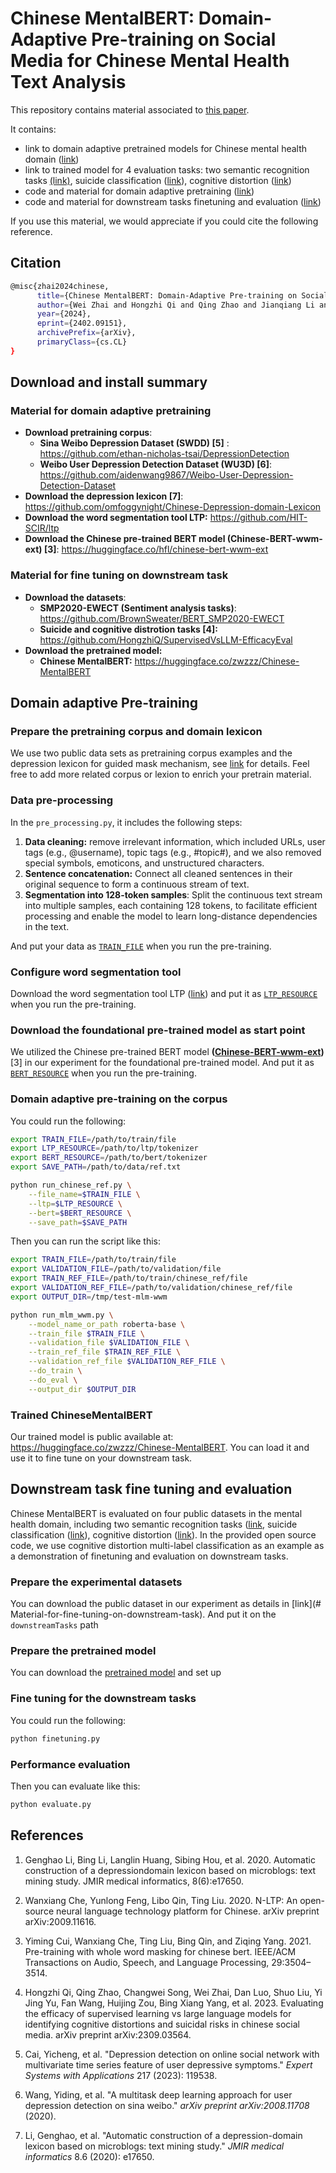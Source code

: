 <!---
Copyright 2020 The HuggingFace Team. All rights reserved.

Licensed under the Apache License, Version 2.0 (the "License");
you may not use this file except in compliance with the License.
You may obtain a copy of the License at

    http://www.apache.org/licenses/LICENSE-2.0

Unless required by applicable law or agreed to in writing, software
distributed under the License is distributed on an "AS IS" BASIS,
WITHOUT WARRANTIES OR CONDITIONS OF ANY KIND, either express or implied.
See the License for the specific language governing permissions and
limitations under the License.
-->

# Chinese MentalBERT: Domain-Adaptive Pre-training on Social Media for Chinese Mental Health Text Analysis

This repository contains material associated to [this paper](https://arxiv.org/pdf/2402.09151.pdf).

It contains:

* link to domain adaptive pretrained models for Chinese mental health domain ([link](#Trained-ChineseMentalBERT))
* link to trained model for 4 evaluation tasks: two semantic recognition tasks [(link)](<#>), suicide classification ([link](<#>)), cognitive distortion ([link](<#>))
* code and material for domain adaptive pretraining ([link](#Domain-adaptive-Pre-training))
* code and material for downstream tasks finetuning and evaluation ([link](#Downstream-task-fine-tuning-and-evaluation))

If you use this material, we would appreciate if you could cite the following reference.
## Citation

```bash
@misc{zhai2024chinese,
      title={Chinese MentalBERT: Domain-Adaptive Pre-training on Social Media for Chinese Mental Health Text Analysis}, 
      author={Wei Zhai and Hongzhi Qi and Qing Zhao and Jianqiang Li and Ziqi Wang and Han Wang and Bing Xiang Yang and Guanghui Fu},
      year={2024},
      eprint={2402.09151},
      archivePrefix={arXiv},
      primaryClass={cs.CL}
}
```

## Download and install summary

### Material for domain adaptive pretraining

* **Download pretraining corpus**: 
  * **Sina Weibo Depression Dataset (SWDD) [5]** : https://github.com/ethan-nicholas-tsai/DepressionDetection
  * **Weibo User Depression Detection Dataset (WU3D) [6]**: https://github.com/aidenwang9867/Weibo-User-Depression-Detection-Dataset
* **Download the depression lexicon [7]**:  https://github.com/omfoggynight/Chinese-Depression-domain-Lexicon
* **Download the word segmentation tool LTP:** https://github.com/HIT-SCIR/ltp
* **Download the Chinese pre-trained BERT model (Chinese-BERT-wwm-ext) [3]**: https://huggingface.co/hfl/chinese-bert-wwm-ext

### Material for fine tuning on downstream task

* **Download the datasets**: 
  * **SMP2020-EWECT (Sentiment analysis tasks)**: https://github.com/BrownSweater/BERT_SMP2020-EWECT
  * **Suicide and cognitive distrotion tasks [4]:** https://github.com/HongzhiQ/SupervisedVsLLM-EfficacyEval
* **Download the pretrained model:** 
  * **Chinese MentalBERT:** https://huggingface.co/zwzzz/Chinese-MentalBERT


## Domain adaptive Pre-training

### Prepare the pretraining corpus and domain lexicon

We use two public data sets as pretraining corpus examples and the depression lexicon for guided mask mechanism, see [link](<#Material-for-domain-adaptive-pretraining>) for details. Feel free to add more related corpus or lexion to enrich your pretrain material. 


### Data pre-processing

In the `pre_processing.py`, it includes the following steps: 

1. **Data cleaning:** remove irrelevant information, which included URLs, user tags (e.g., @username), topic tags (e.g., #topic#), and we also removed special symbols, emoticons, and unstructured characters.
2. **Sentence concatenation:** Connect all cleaned sentences in their original sequence to form a continuous stream of text.
3. **Segmentation into 128-token samples**: Split the continuous text stream into multiple samples, each containing 128 tokens, to facilitate efficient processing and enable the model to learn long-distance dependencies in the text.

And put your data as [`TRAIN_FILE`](#Domain-adaptive-pre-training-on-the-corpus) when you run the pre-training.

### Configure word segmentation tool

Download the word segmentation tool LTP ([link](https://github.com/HIT-SCIR/ltp)) and put it as [`LTP_RESOURCE`](#Domain-adaptive-pre-training-on-the-corpus) when you run the pre-training.

### Download the foundational pre-trained model as start point

We utilized the Chinese pre-trained BERT model **([Chinese-BERT-wwm-ext](<https://huggingface.co/hfl/chinese-bert-wwm-ext>))** [3] in our experiment for the foundational pre-trained model. And put it as [`BERT_RESOURCE`](#Domain-adaptive-pre-training-on-the-corpus) when you run the pre-training.

### Domain adaptive pre-training on the corpus

You could run the following:

```bash
export TRAIN_FILE=/path/to/train/file
export LTP_RESOURCE=/path/to/ltp/tokenizer
export BERT_RESOURCE=/path/to/bert/tokenizer
export SAVE_PATH=/path/to/data/ref.txt

python run_chinese_ref.py \
    --file_name=$TRAIN_FILE \
    --ltp=$LTP_RESOURCE \
    --bert=$BERT_RESOURCE \
    --save_path=$SAVE_PATH
```

Then you can run the script like this: 


```bash
export TRAIN_FILE=/path/to/train/file
export VALIDATION_FILE=/path/to/validation/file
export TRAIN_REF_FILE=/path/to/train/chinese_ref/file
export VALIDATION_REF_FILE=/path/to/validation/chinese_ref/file
export OUTPUT_DIR=/tmp/test-mlm-wwm

python run_mlm_wwm.py \
    --model_name_or_path roberta-base \
    --train_file $TRAIN_FILE \
    --validation_file $VALIDATION_FILE \
    --train_ref_file $TRAIN_REF_FILE \
    --validation_ref_file $VALIDATION_REF_FILE \
    --do_train \
    --do_eval \
    --output_dir $OUTPUT_DIR
```
### Trained ChineseMentalBERT

Our trained model is public available at: https://huggingface.co/zwzzz/Chinese-MentalBERT. You can load it and use it to fine tune on your downstream task.

## Downstream task fine tuning and evaluation

Chinese MentalBERT is evaluated on four public datasets in the mental health domain, including two semantic recognition tasks ([link](<https://github.com/BrownSweater/BERT_SMP2020-EWECT>), suicide classification ([link](<https://github.com/HongzhiQ/SupervisedVsLLM-EfficacyEval>)), cognitive distortion ([link](<https://github.com/HongzhiQ/SupervisedVsLLM-EfficacyEval>)).
In the provided open source code, we use cognitive distortion multi-label classification as an example as a demonstration of finetuning and evaluation on downstream tasks.

### Prepare the experimental datasets

You can download the public dataset in our experiment as details in [link](# Material-for-fine-tuning-on-downstream-task). And put it on the `downstreamTasks` path

### Prepare the pretrained model

You can download the [pretrained model](<https://huggingface.co/zwzzz/Chinese-MentalBERT>) and set up

### Fine tuning for the downstream tasks

You could run the following:

```bash
python finetuning.py
```
### Performance evaluation

Then you can evaluate like this: 

```bash
python evaluate.py
```
## References
1. Genghao Li, Bing Li, Langlin Huang, Sibing Hou, et al. 2020. Automatic construction of a depressiondomain lexicon based on microblogs: text mining study. JMIR medical informatics, 8(6):e17650.

2. Wanxiang Che, Yunlong Feng, Libo Qin, Ting Liu. 2020. N-LTP: An open-source neural language technology platform for Chinese. arXiv preprint arXiv:2009.11616.

3. Yiming Cui, Wanxiang Che, Ting Liu, Bing Qin, and Ziqing Yang. 2021. Pre-training with whole word masking for chinese bert. IEEE/ACM Transactions on Audio, Speech, and Language Processing, 29:3504–3514.

4. Hongzhi Qi, Qing Zhao, Changwei Song, Wei Zhai, Dan Luo, Shuo Liu, Yi Jing Yu, Fan Wang, Huijing Zou, Bing Xiang Yang, et al. 2023. Evaluating the efficacy of supervised learning vs large language models for identifying cognitive distortions and suicidal risks in chinese social media. arXiv preprint arXiv:2309.03564.
5. Cai, Yicheng, et al. "Depression detection on online social network with multivariate time series feature of user depressive symptoms." *Expert Systems with Applications* 217 (2023): 119538.
6. Wang, Yiding, et al. "A multitask deep learning approach for user depression detection on sina weibo." *arXiv preprint arXiv:2008.11708* (2020).
7. Li, Genghao, et al. "Automatic construction of a depression-domain lexicon based on microblogs: text mining study." *JMIR medical informatics* 8.6 (2020): e17650.
